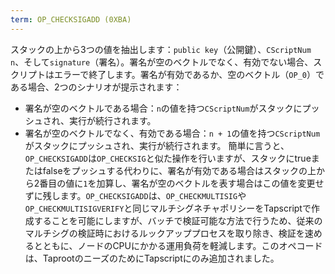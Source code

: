 ```yaml
---
term: OP_CHECKSIGADD (0XBA)
---
```


スタックの上から3つの値を抽出します：`public key`（公開鍵）、`CScriptNum` `n`、そして`signature`（署名）。署名が空のベクトルでなく、有効でない場合、スクリプトはエラーで終了します。署名が有効であるか、空のベクトル（`OP_0`）である場合、2つのシナリオが提示されます：
* 署名が空のベクトルである場合：`n`の値を持つ`CScriptNum`がスタックにプッシュされ、実行が続行されます。
* 署名が空のベクトルでなく、有効である場合：`n + 1`の値を持つ`CScriptNum`がスタックにプッシュされ、実行が続行されます。
簡単に言うと、`OP_CHECKSIGADD`は`OP_CHECKSIG`と似た操作を行いますが、スタックにtrueまたはfalseをプッシュする代わりに、署名が有効である場合はスタックの上から2番目の値に`1`を加算し、署名が空のベクトルを表す場合はこの値を変更せずに残します。`OP_CHECKSIGADD`は、`OP_CHECKMULTISIG`や`OP_CHECKMULTISIGVERIFY`と同じマルチシグネチャポリシーをTapscriptで作成することを可能にしますが、バッチで検証可能な方法で行うため、従来のマルチシグの検証時におけるルックアッププロセスを取り除き、検証を速めるとともに、ノードのCPUにかかる運用負荷を軽減します。このオペコードは、TaprootのニーズのためにTapscriptにのみ追加されました。